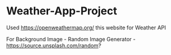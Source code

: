 # Weather-App-Project

Used https://openweathermap.org/ this website for Weather API

For Background Image - Random Image Generator - https://source.unsplash.com/random?
